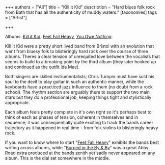 +++
authors = ["All"]
title = "Kill it Kid"
description = "Hard blues folk rock from Bath that has all the authenticity of muddy waters."
[taxonomies]
tags = ["Artist"]

+++

Albums: [Kill it Kid](https://youtube.com/playlist?list=OLAK5uy_kRwcpFyhda2PN3j_Mf3xU91YNsW9o4sgI&si=kWWHQzcCDB2yqsS3), [Feet Fall Heavy](https://youtube.com/playlist?list=OLAK5uy_mPq3SQnuE5h2ms0KhiUkX4mlE0gk4v4yY&si=7QC_Y2eUXuJU7RWs), [You Owe Nothing](https://youtube.com/playlist?list=PLFWb2WjiFo2wLcXzjp7JG4KW5O7lbKiLB&si=UUdOL24OebApzGDc).

Kill it Kid were a pretty short lived band from Bristol with an evolution that went from bluesy folk to blisteringly hard rock over the course of three albums. Theres a clear tension of unrequited love between the vocalists that seems to build to a breaking point by the third album (they later hooked up and continued as the outfit Ida Mae).

Both singers are skilled instrumentalists; Chris Turnpin must have sold his soul to the devil to play guitar in such an authentic manner, while the keyboards have a practiced jazz influence to them (no doubt from a rock school). The rhythm section are arguably there to support the two main stars but they do a professional job, keeping things tight and stylistically appropriate. 

Each album feels pretty complete in it's own right so it's perhaps best to think of each as phases of tension, coherent in themselves and in sequence; it was consequentially quite exciting to track the bands career trajectory as it happened in real time - from folk violins to blisteringly heavy rock.

If you want to know where to start "[Feet Fall Heavy](https://youtu.be/G1IurnOsRw8?si=sNl2yPUbPBszsBg1)" exhibits the bands best writing across albums, while "[Burned in the By & By](https://youtu.be/_qo7-RWrWAE?si=lkuArnuxy3SCV_mK)" was a great Abby Road extra produced at the bands zenith yet sadly never appeared on any album. This is the dial set somewhere in the middle.